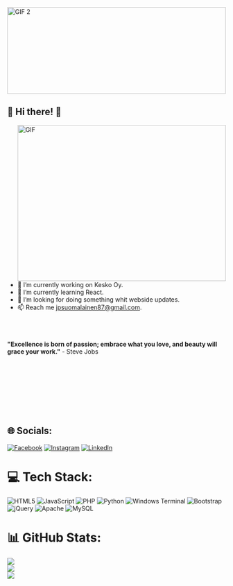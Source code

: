 
<img src="https://media.giphy.com/media/ftGjolbyVVwUsfw5JR/giphy.gif" alt="GIF 2" align="top" width="100%" height="200">




## 💫 Hi there! 👋

<img src="https://media.giphy.com/media/qgQUggAC3Pfv687qPC/giphy.gif" alt="GIF" align="right" width="480" height="360"> <br>


- 🔭 I’m currently working on Kesko Oy.<br>
- 🌱 I’m currently learning React.<br>
- 👯 I’m looking for doing something whit webside updates.<br>
- 📫 Reach me jpsuomalainen87@gmail.com.<br>
<br>
<br>

**"Excellence is born of passion; embrace what you love, and beauty will grace your work."** - Steve Jobs


<br>
<br>
<br>
<br>
<br>
<br>
<br>


## 🌐 Socials:
[![Facebook](https://img.shields.io/badge/Facebook-%231877F2.svg?logo=Facebook&logoColor=white)](https://facebook.com/Juha-Pekka-Suomalainen) [![Instagram](https://img.shields.io/badge/Instagram-%23E4405F.svg?logo=Instagram&logoColor=white)](https://instagram.com/jpsuomalainen) [![LinkedIn](https://img.shields.io/badge/LinkedIn-%230077B5.svg?logo=linkedin&logoColor=white)](https://linkedin.com/in/linkedin.com/in/juha-pekka-suomalainen-bb8633263) 

# 💻 Tech Stack:
![HTML5](https://img.shields.io/badge/html5-%23E34F26.svg?style=for-the-badge&logo=html5&logoColor=white) ![JavaScript](https://img.shields.io/badge/javascript-%23323330.svg?style=for-the-badge&logo=javascript&logoColor=%23F7DF1E) ![PHP](https://img.shields.io/badge/php-%23777BB4.svg?style=for-the-badge&logo=php&logoColor=white) ![Python](https://img.shields.io/badge/python-3670A0?style=for-the-badge&logo=python&logoColor=ffdd54) ![Windows Terminal](https://img.shields.io/badge/Windows%20Terminal-%234D4D4D.svg?style=for-the-badge&logo=windows-terminal&logoColor=white) ![Bootstrap](https://img.shields.io/badge/bootstrap-%238511FA.svg?style=for-the-badge&logo=bootstrap&logoColor=white) ![jQuery](https://img.shields.io/badge/jquery-%230769AD.svg?style=for-the-badge&logo=jquery&logoColor=white) ![Apache](https://img.shields.io/badge/apache-%23D42029.svg?style=for-the-badge&logo=apache&logoColor=white) ![MySQL](https://img.shields.io/badge/mysql-%2300000f.svg?style=for-the-badge&logo=mysql&logoColor=white)
# 📊 GitHub Stats:
![](https://github-readme-stats.vercel.app/api?username=Finlanders87&theme=dark&hide_border=false&include_all_commits=false&count_private=false)<br/>
![](https://github-readme-streak-stats.herokuapp.com/?user=Finlanders87&theme=dark&hide_border=false)<br/>
![](https://github-readme-stats.vercel.app/api/top-langs/?username=Finlanders87&theme=dark&hide_border=false&include_all_commits=false&count_private=false&layout=compact)


